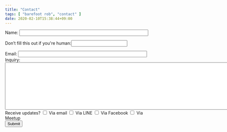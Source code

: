 ```yaml
---
title: "Contact"
tags: [ "barefoot rob", "contact" ]
date: 2020-02-10T15:38:44+09:00
---
```


<form class="pure-form pure-form-stacked" name="contact" method="POST" netlify-honeypot="age" data-netlify="true">

<div>
    <label class="pure-form" for="name">
        Name:
        <input class="pure-form" id="name" size="50" name="name" type="text" maxlength="255" value="" />
    </label>
</div>

<p class="hidden">
    <label>Don’t fill this out if you're human:<input class="pure-form" name="age" /></label>
</p>

<div>
    <label class="pure-form" for="email">
        Email:
        <input class="pure-form" id="email" size="50" name="email" type="text" maxlength="255" value="" />
    </label>
</div>

<div>
    <label class="pure-form" for="inquiry">
        Inquiry:
        <textarea id="inquiry" rows="10" cols="120" name="inquiry"></textarea>
    </label>
</div>

<div>
    <label class="pure-form" for="informed">Receive updates?</label>
    <label for="informed_email">
        <input class="pure-form" id="informed_email" name="informed_email" type="checkbox" value="email" />
        Via email
    </label>
    <label for="informed_line">
        <input class="pure-form" id="informed_line" name="informed_line" type="checkbox" value="line" />
        Via LINE
    </label>
    <label for="informed_fb">
        <input class="pure-form" id="informed_fb" name="informed_fb" type="checkbox" value="facebook" />
        Via Facebook
    </label>
    <label for="informed_meetup">
        <input class="pure-form" id="informed_meetup" name="informed_meetup" type="checkbox" value="meetup" />
        Via Meetup
    </label>
</div>

<input class="pure-form" id="saveForm" class="button_text" type="submit" name="submit" value="Submit" />

</form>
